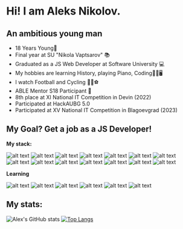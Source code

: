 # Hi! I am Aleks Nikolov.

## An ambitious young man

* 18 Years Young👦 
* Final year at SU "Nikola Vaptsarov" 📚
* Graduated as a JS Web Developer at Software University 💻
* My hobbies are learning History, playing Piano, Coding🗿🎹🖥
* I watch Football and Cycling 🚴‍♀️⚽
* ABLE Mentor S18 Participant 🐔
* 8th place at XI National IT Competition in Devin (2022)
* Participated at HackAUBG 5.0
* Participated at XV National IT Competition in Blagoevgrad (2023)

## My Goal? Get a job as a JS Developer!

**My stack:**

![alt text](https://img.icons8.com/color/60/000000/javascript--v1.png)
![alt text](https://img.icons8.com/nolan/60/express-js.png)
![alt text](https://img.icons8.com/fluency/60/000000/node-js.png)
![alt text](https://img.icons8.com/color/60/000000/mongodb.png)
![alt text](https://img.icons8.com/color/60/000000/html-5--v1.png)
![alt text](https://img.icons8.com/color/60/000000/css3.png)
![alt text](https://img.icons8.com/color/60/000000/firebase.png)
![alt text](https://img.icons8.com/color/60/000000/typescript.png)
![alt text](https://img.icons8.com/color/60/000000/angularjs.png)
![alt text](https://img.icons8.com/officel/60/000000/react.png)
![alt text](https://img.icons8.com/color/60/000000/visual-studio-code-2019.png)
![alt text](https://img.icons8.com/color/60/000000/mysql-logo.png)
![alt text](https://img.icons8.com/color/60/000000/tailwindcss.png)
![alt text](https://img.icons8.com/color/60/null/git.png)

**Learning**

![alt text](https://img.icons8.com/color/60/000000/figma--v1.png)
![alt text](https://img.icons8.com/color/60/000000/tailwindcss.png)
![alt text](https://img.icons8.com/officel/60/000000/react.png)
![alt text](https://img.icons8.com/color/60/000000/angularjs.png)
![alt text](https://img.icons8.com/color/60/000000/javascript--v1.png)
![alt text](https://img.icons8.com/color/60/null/git.png)

## My stats:

![Alex's GitHub stats](https://github-readme-stats.vercel.app/api?username=AlexNikolov2&show_icons=true&count_private=true)
[![Top Langs](https://github-readme-stats.vercel.app/api/top-langs/?username=AlexNikolov2)](https://github.com/anuraghazra/github-readme-stats)
